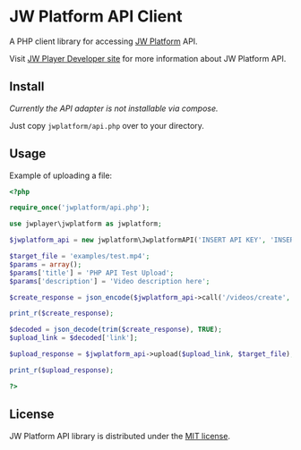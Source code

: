 JW Platform API Client
======================

A PHP client library for accessing [JW Platform](https://www.jwplayer.com/products/jwplatform/) API.

Visit [JW Player Developer site](https://developer.jwplayer.com/jw-platform/)
for more information about JW Platform API.

Install
-------

_Currently the API adapter is not installable via compose._

Just copy `jwplatform/api.php` over to your directory.


Usage
-----

Example of uploading a file:

```php
<?php

require_once('jwplatform/api.php');

use jwplayer\jwplatform as jwplatform;

$jwplatform_api = new jwplatform\JwplatformAPI('INSERT API KEY', 'INSERT API SECRET');

$target_file = 'examples/test.mp4';
$params = array();
$params['title'] = 'PHP API Test Upload';
$params['description'] = 'Video description here';

$create_response = json_encode($jwplatform_api->call('/videos/create', $params));

print_r($create_response);

$decoded = json_decode(trim($create_response), TRUE);
$upload_link = $decoded['link'];

$upload_response = $jwplatform_api->upload($upload_link, $target_file);

print_r($upload_response);

?>
```

License
-------

JW Platform API library is distributed under the [MIT license](https://github.com/jwplayer/jwplatform-php/blob/master/LICENSE).
